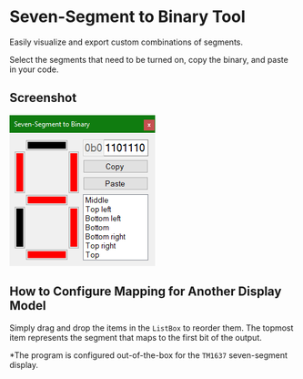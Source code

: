 # Seven-Segment to Binary Tool

Easily visualize and export custom combinations of segments.

Select the segments that need to be turned on, copy the binary, and paste in your code.

## Screenshot

![screenshot](media/screenshot.png)

## How to Configure Mapping for Another Display Model

Simply drag and drop the items in the `ListBox` to reorder them. The topmost item represents the segment that maps to the first bit of the output.

*The program is configured out-of-the-box for the `TM1637` seven-segment display.